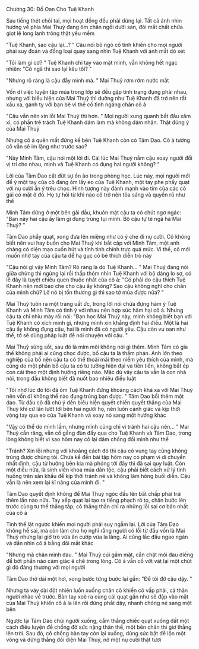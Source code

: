 




Chương 30: Đổ Oan Cho Tuệ Khanh

Sau tiếng thét chói tai, mọi hoạt đồng đều phải dừng lại. Tất cả ánh nhìn hướng về phía Mai Thuỷ đang ôm chân ngồi dưới sàn, đôi mắt chất chứa giọt lệ long lanh trông thật yếu mềm

"Tuệ Khanh, sao cậu lại...? " Câu nói bỏ ngỏ cố tình khiến cho mọi người phải suy đoán và đồng loại quay sang nhìn Tuệ Khanh với ánh mắt dò xét

"Tôi làm gì cơ? " Tuệ Khanh chỉ tay vào mặt mình, vẫn không hết ngạc nhiên: "Cô ngã thì sao lại kêu tôi? "

"Nhưng rõ ràng là cậu đẩy mình mà. " Mai Thuỷ rơm rớm nước mắt

Vốn dĩ việc luyện tập múa trong lớp sẽ đều gặp tình trạng đụng phải nhau, nhưng với biểu hiện của Mai Thuỷ thì dường như Tuệ Khanh đã trở nên rất xấu xa, ganh tỵ với bạn bè vì thế cố tình ngáng chân cô ả

"Cậu vẫn nên xin lỗi Mai Thuỷ thì hơn. " Mọi người xung quanh bắt đầu xầm xì, có phần trê trách Tuệ Khanh dám làm mà không dám nhận. Thật đúng ý của Mai Thuỷ

Nhưng cô ả quên mất đứng kế bên Tuệ Khanh còn có Tâm Dao. Cô ả tưởng cô vẫn sẽ im lặng như trước sao?

"Này Minh Tâm, cậu nói một lời đi. Cái lúc Mai Thuỷ nắm cậu xoay người đổi vị trí cho nhau, mình và Tuệ Khanh có đụng hai người không? "

Lời của Tâm Dao cắt đứt sự ồn ào trong phòng học. Lúc này, mọi người mới để ý một tay của cô đang ôm lấy eo của Tuệ Khanh, một tay phe phẩy quạt với nụ cười ẩn ý trêu chọc. Hình tượng này đánh mạnh vào tim của các cô gái có mặt ở đó. Họ tự hỏi từ khi nào cô trở nên tỏa sáng và quyến rũ như thế

Minh Tâm đứng ở một bên gãi đầu, khuôn mặt cậu ta có chút ngơ ngác: "Ban nãy hai cậu ấy làm gì đụng trúng tụi mình. Bộ cậu tự té ngã hả Mai Thuỷ? "

Tâm Dao phẩy quạt, xong đưa lên miệng như có ý che đi nụ cười. Cô không biết nên vui hay buồn cho Mai Thuỷ khi bắt cặp với Minh Tâm, một anh chàng có diện mạo cuốn hút và tính tình chính trực quá mức. Vì thế, cô mới muốn nhờ tay của cậu ta để hạ gục cô bé thích diễn trò này

"Cậu nói gì vậy Minh Tâm? Rõ ràng là do Tuệ Khanh... " Mai Thuỷ đang nói giữa chừng thì ngừng lại rồi thấp thỏm nhìn Tuệ Khanh với bộ dáng lo sợ, có lẽ đây là tuyệt chiêu quen thuộc nhất của cô ả: "Có phải do cậu thích Tuệ Khanh nên mới bao che cho cậu ấy không? Sao cậu không nghĩ cho chân của mình chứ? Lỡ nó bị tổn thương gì thì sao tớ múa được nữa? "


Mai Thuỷ tuôn ra một tràng uất ức, trong lời nói chứa đựng hàm ý Tuệ Khanh và Minh Tâm có tình ý với nhau nên hợp sức hãm hại cô ả. Nhưng cậu ta chỉ nhíu mày rồi nói: "Bạn học Mai Thuỷ này, mình không biết bạn với Tuệ Khanh có xích mình gì, nhưng mình xin khẳng định hai điều. Một là hai cậu ấy không đụng cậu, hai là mình đã có người yêu. Cậu còn vu oan như thế, tớ sẽ dùng pháp luật để nói chuyện với cậu. "

Mai Thuỷ sửng sốt, sau đó là mím môi không nói gì thêm. Minh Tâm có gia thế không phải ai cũng chọc được, bố cậu ta là thẩm phán. Anh lớn theo nghiệp của bố nên cậu ta có thể thoải mái theo niềm yêu thích của mình, mà cũng do một phần bố cậu ta có tư tưởng hiện đại và tiên tiến, không bắt ép con cái theo một định hướng riêng nào. Mặc dù vậy cậu ta vẫn là con nhà nòi, trong đầu không biết đã nuốt bao nhiêu điều luật

"Tôi nhớ lúc đó tôi đã ôm Tuệ Khanh đứng khoảng cách khá xa với Mai Thuỷ nên vốn dĩ không thể nào đụng trúng bạn được. " Tâm Dao bồi thêm một dao. Từ đầu cô đã chú ý đến biểu hiện quyết chiến quyết thắng của Mai Thuỷ khi cứ lấn lướt tới bên hai người họ, nên luôn cảnh giác và kịp thời vòng tay qua eo của Tuệ Khanh và xoay nó sang một hướng khác

"Vậy có thể do mình lầm, nhưng mình cũng chỉ vì tránh hai cậu nên... " Mai Thuỷ cắn răng, vẫn cố gắng đùn đẩy qua cho Tuệ Khanh và Tâm Dao, trong lòng không biết vì sao hôm nay cô lại dám chống đối mình như thế

"Tránh? Xin lỗi nhưng với khoảng cách đó thì cậu có vung tay cũng không trúng được chúng tôi. Chưa kể đến bài tập hôm nay có phạm vi di chuyển nhất định, cậu từ hướng bên kia mà phóng tới đây thì đã sai quy luật. Còn một điều nữa, là sinh viên khoa múa dân tộc, cậu phải biết cách xử lý tình huống trên sân khấu để kịp thời tránh né và không làm hỏng buổi diễn. Cậu vẫn là nên xem lại kĩ năng của mình đi. "

Tâm Dao quyết định không để Mai Thuỷ ngóc đầu lên bất chấp phải trái thêm lần nào nữa. Tay xếp quạt lại tạo ra tiếng phạch rõ to, chân bước lên trước cùng tư thế thẳng tắp, cô thẳng thắn chỉ ra những lỗi sai cơ bản nhất của cô ả

Tình thế lật ngược khiến mọi người phải suy ngẫm lại. Lời của Tâm Dao không hề sai, mà còn làm cho họ nghĩ rằng người có lỗi từ đầu vốn là Mai Thuỷ nhưng lại giở trò vừa ăn cướp vừa la làng. Ai cũng lắc đầu ngao ngán và dần nhìn cô ả bằng đôi mắt khác

"Nhưng mà chân mình đau. " Mai Thuỷ cúi gầm mặt, cắn chặt môi đau điếng để bớt phần nào cảm giác ê chề trong lòng. Cô ả vẫn cố vớt vát lại một chút gì đó đáng thương với mọi người

Tâm Dao thở dài một hơi, xong bước từng bước lại gần: "Để tôi đỡ cậu dậy. "

Nhưng tà váy dài đột nhiên luồn xuống chân cô khiến cô vấp phải, cả thân người nhào về trước. Bàn tay xoè ra cùng cái quạt gần như sẽ đập vào mặt của Mai Thuỷ khiến cô ả la lên rồi đứng phắt dậy, nhanh chóng né sang một bên

Ngược lại Tâm Dao chúi người xuống, cắm thẳng chiếc quạt xuống đất một cách điêu luyện để chống đỡ sức nặng thân thể, một bên chân thì giơ thẳng lên trời. Sau đó, cô chống bàn tay còn lại xuống, dùng sức bật để lộn một vòng và đứng thẳng đối diện Mai Thuỷ, nở một nụ cười thật tươi




